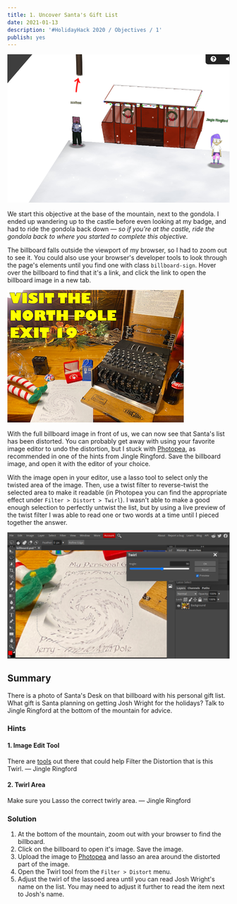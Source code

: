 ```yaml
---
title: 1. Uncover Santa's Gift List
date: 2021-01-13
description: '#HolidayHack 2020 / Objectives / 1'
publish: yes
---
```


![Zach and Jingle Ringford next to the gondola at the base of the mountain.](./o1-landing.png)

We start this objective at the base of the mountain, next to the gondola. I ended up wandering up to the castle before even looking at my badge, and had to ride the gondola back down &mdash; _so if you're at the castle, ride the gondola back to where you started to complete this objective._

The billboard falls outside the viewport of my browser, so I had to zoom out to see it. You could also use your browser's developer tools to look through the page's elements until you find one with class `billboard-sign`. Hover over the billboard to find that it's a link, and click the link to open the billboard image in a new tab.

![A small rendering of the billboard image. Best to get the full-size one from the game.](./o1-billboard-small.png)

With the full billboard image in front of us, we can now see that Santa's list has been distorted. You can probably get away with using your favorite image editor to undo the distortion, but I stuck with [Photopea](https://www.photopea.com/), as recommended in one of the hints from Jingle Ringford. Save the billboard image, and open it with the editor of your choice.

With the image open in your editor, use a lasso tool to select only the twisted area of the image. Then, use a twist filter to reverse-twist the selected area to make it readable (in Photopea you can find the appropriate effect under `Filter > Distort > Twirl`). I wasn't able to make a good enough selection to perfectly untwist the list, but by using a live preview of the twist filter I was able to read one or two words at a time until I pieced together the answer.

![Use the Twirl effect in Photopea to untwist the image.](./o1-photopea.png)

## Summary
There is a photo of Santa's Desk on that billboard with his personal gift list. What gift is Santa planning on getting Josh Wright for the holidays? Talk to Jingle Ringford at the bottom of the mountain for advice.


### Hints
#### 1. Image Edit Tool
There are [tools](https://www.photopea.com/) out there that could help Filter the Distortion that is this Twirl.
&mdash; Jingle Ringford

#### 2. Twirl Area
Make sure you Lasso the correct twirly area.
&mdash; Jingle Ringford


### Solution
1. At the bottom of the mountain, zoom out with your browser to find the billboard.
2. Click on the billboard to open it's image. Save the image.
3. Upload the image to [Photopea](https://www.photopea.com/) and lasso an area around the distorted part of the image.
4. Open the Twirl tool from the `Filter > Distort` menu.
5. Adjust the twirl of the lassoed area until you can read Josh Wright's name on the list. You may need to adjust it further to read the item next to Josh's name.
